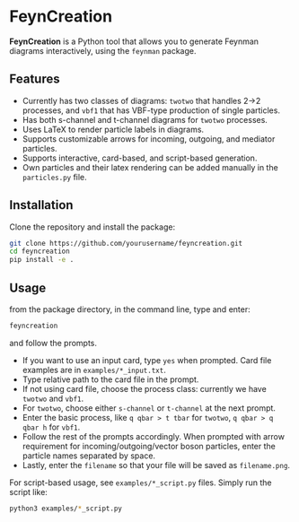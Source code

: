 # FeynCreation

**FeynCreation** is a Python tool that allows you to generate Feynman diagrams interactively, using the `feynman` package.

## Features

- Currently has two classes of diagrams: `twotwo` that handles 2->2 processes, and `vbf1` that has VBF-type production of single particles.
- Has both s-channel and t-channel diagrams for `twotwo` processes.
- Uses LaTeX to render particle labels in diagrams.
- Supports customizable arrows for incoming, outgoing, and mediator particles.
- Supports interactive, card-based, and script-based generation.
- Own particles and their latex rendering can be added manually in the `particles.py` file.

## Installation

Clone the repository and install the package:

```bash
git clone https://github.com/yourusername/feyncreation.git
cd feyncreation
pip install -e .
```

## Usage

from the package directory, in the command line, type and enter:

```bash
feyncreation
```

and follow the prompts.

- If you want to use an input card, type `yes` when prompted. Card file examples are in `examples/*_input.txt`.
- Type relative path to the card file in the prompt.
- If not using card file, choose the process class: currently we have `twotwo` and `vbf1`.
- For `twotwo`, choose either `s-channel` or `t-channel` at the next prompt.
- Enter the basic process, like `q qbar > t tbar` for `twotwo`, `q qbar > q qbar h` for `vbf1`.
- Follow the rest of the prompts accordingly. When prompted with arrow requirement for incoming/outgoing/vector boson particles, enter the particle names separated by space.
- Lastly, enter the `filename` so that your file will be saved as `filename.png`.

For script-based usage, see `examples/*_script.py` files. Simply run the script like:

```bash
python3 examples/*_script.py
```
